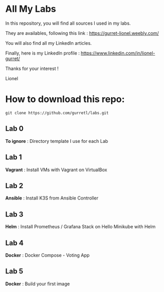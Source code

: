 # All My Labs

In this repository, you will find all sources I used in my labs.

They are availables, following this link :
https://gurret-lionel.weebly.com/

You will also find all my LinkedIn articles.

Finally, here is my LinkedIn profile : https://www.linkedin.com/in/lionel-gurret/  

Thanks for your interest !

Lionel

# How to download this repo:
`git clone https://github.com/gurretl/labs.git`

## Lab 0
**To ignore** : Directory template I use for each Lab

## Lab 1
**Vagrant** : Install VMs with Vagrant on VirtualBox

## Lab 2
**Ansible** : Install K3S from Ansible Controller

## Lab 3
**Helm** : Install Prometheus / Grafana Stack on Hello Minikube with Helm

## Lab 4
**Docker** : Docker Compose - Voting App

## Lab 5
**Docker** : Build your first image  
